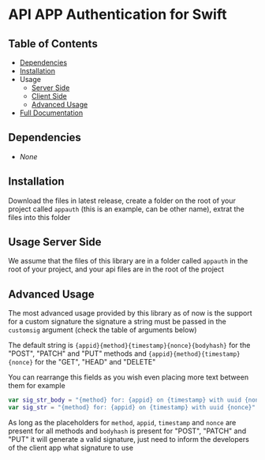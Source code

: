 # API APP Authentication for Swift

## Table of Contents

* [Dependencies](#Dependencies)
* [Installation](#Installation)
* Usage
    * [Server Side](#Usage-Server-Side)
    * [Client Side](#Usage-Client-Side)
    * [Advanced Usage](#Advanced-Usage)
* [Full Documentation](Full_Docs/Home.md)

## Dependencies

* _None_

## Installation

Download the files in latest release, create a folder on the root of your project called `appauth` (this is an example, can be other name), extrat the files into this folder

## Usage Server Side

We assume that the files of this library are in a folder called `appauth` in the root of your project, and your api files are in the root of the project



## Advanced Usage

The most advanced usage provided by this library as of now is the support for a custom signature the signature a string must be passed in the `customsig` argument (check the table of arguments below)

The default string is `{appid}{method}{timestamp}{nonce}{bodyhash}` for the "POST", "PATCH" and "PUT" methods and `{appid}{method}{timestamp}{nonce}` for the "GET", "HEAD" and "DELETE"

You can rearrange this fields as you wish even placing more text between them for example
```swift
var sig_str_body = "{method} for: {appid} on {timestamp} with uuid {nonce} with body hash {bodyhash}"
var sig_str = "{method} for: {appid} on {timestamp} with uuid {nonce}"
```

As long as the placeholders for `method`, `appid`, `timestamp` and `nonce` are present for all methods and `bodyhash` is present for "POST", "PATCH" and "PUT" it will generate a valid signature, just need to inform the developers of the client app what signature to use